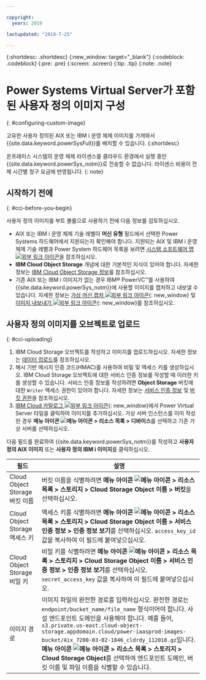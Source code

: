 ```yaml
---

copyright:
  years: 2019

lastupdated: "2019-7-25"

---
```


{:shortdesc: .shortdesc}
{:new_window: target="_blank"}
{:codeblock: .codeblock}
{:pre: .pre}
{:screen: .screen}
{:tip: .tip}
{:note: .note}

# Power Systems Virtual Server가 포함된 사용자 정의 이미지 구성
{: #configuring-custom-image}

고유한 사용자 정의된 AIX 또는 IBM i 운영 체제 이미지를 가져와서 {{site.data.keyword.powerSysFull}}를 배치할 수 있습니다.
{:shortdesc}

온프레미스 시스템의 운영 체제 라이센스를 클라우드 환경에서 실행 중인 {{site.data.keyword.powerSys_notm}}로 전송할 수 없습니다. 라이센스 비용이 전체 시간별 청구 요금에 반영됩니다.
{: note}

## 시작하기 전에
{: #cci-before-you-begin}

사용자 정의 이미지를 부트 볼륨으로 사용하기 전에 다음 정보를 검토하십시오.

* AIX 또는 IBM i 운영 체제 기술 레벨이 **머신 유형** 필드에서 선택한 Power Systems 하드웨어에서 지원되는지 확인해야 합니다. 지원되는 AIX 및 IBM i 운영 체제 기술 레벨과 Power System 하드웨어 목록을 보려면 [시스템 소프트웨어 맵 ![외부 링크 아이콘](../icons/launch-glyph.svg "외부 링크 아이콘")](https://www-01.ibm.com/support/docview.wss?uid=ssm1maps)을 참조하십시오.
* **IBM Cloud Object Storage** 개념에 대한 기본적인 지식이 있어야 합니다. 자세한 정보는 [IBM Cloud Object Storage 정보](/docs/services/cloud-object-storage?topic=cloud-object-storage-about-ibm-cloud-object-storage)를 참조하십시오.
* 기존 AIX 또는 IBM i 이미지가 없는 경우 IBM® PowerVC™를 사용하여 {{site.data.keyword.powerSys_notm}}에 사용할 이미지를 캡처하고 내보낼 수 있습니다. 자세한 정보는 [가상 머신 캡처 ![외부 링크 아이콘](../icons/launch-glyph.svg "외부 링크 아이콘")](https://www.ibm.com/support/knowledgecenter/en/SSXK2N_1.4.2/com.ibm.powervc.standard.help.doc/powervc_capturing_hmc.html){: new_window} 및 [이미지 내보내기 ![외부 링크 아이콘](../icons/launch-glyph.svg "외부 링크 아이콘")](https://www.ibm.com/support/knowledgecenter/en/SSXK2N_1.4.2/com.ibm.powervc.standard.help.doc/powervc_export_image_hmc.html){: new_window}를 참조하십시오.

## 사용자 정의 이미지를 오브젝트로 업로드
{: #cci-uploading}

1. IBM Cloud Storage 오브젝트를 작성하고 이미지를 업로드하십시오. 자세한 정보는 [데이터 업로드](/docs/services/cloud-object-storage?topic=cloud-object-storage-upload)를 참조하십시오.
2. 해시 기반 메시지 인증 코드(HMAC)를 사용하여 비밀 및 액세스 키를 생성하십시오. IBM Cloud Storage 오브젝트에 대한 서비스 인증 정보를 작성할 때 이러한 키를 생성할 수 있습니다. 서비스 인증 정보를 작성하려면 **Object Storage** 버킷에 대한 `Writer` 액세스 권한이 있어야 합니다. 자세한 정보는 [서비스 인증 정보](/docs/services/cloud-object-storage?topic=cloud-object-storage-service-credentials) 및 [버킷 권한](/docs/services/cloud-object-storage?topic=cloud-object-storage-iam-bucket-permissions)을 참조하십시오.
3. [IBM Cloud 카탈로그 ![외부 링크 아이콘](../icons/launch-glyph.svg "외부 링크 아이콘")](https://cloud.ibm.com/catalog){: new_window}에서 Power Virtual Server 타일을 클릭하여 이미지를 추가하십시오. 가상 서버 인스턴스를 이미 작성한 경우 **메뉴 아이콘 ![메뉴 아이콘](../icons/icon_hamburger.svg "메뉴 아이콘") > 리소스 목록 > 디바이스**를 선택하고 기존 가상 서버를 선택하십시오.

 다음 필드를 완료하여 {{site.data.keyword.powerSys_notm}}를 작성하고 **사용자 정의 AIX 이미지** 또는 **사용자 정의 IBM i 이미지**를 클릭하십시오.

|필드 |설명 |
| ------| ------------|
|Cloud Object Storage 버킷 이름 |버킷 이름을 식별하려면 **메뉴 아이콘 ![메뉴 아이콘](../icons/icon_hamburger.svg "메뉴 아이콘") > 리소스 목록 > 스토리지 > Cloud Storage Object 이름 > 버킷**을 선택하십시오. |
|Cloud Object Storage 액세스 키 |액세스 키를 식별하려면 **메뉴 아이콘 ![메뉴 아이콘](../icons/icon_hamburger.svg "메뉴 아이콘") > 리소스 목록 > 스토리지 > Cloud Storage Object 이름 > 서비스 인증 정보 > 인증 정보 보기**를 선택하십시오. `access_key_id` 값을 복사하여 이 필드에 붙여넣으십시오. |
|Cloud Object Storage 비밀 키 |비밀 키를 식별하려면 **메뉴 아이콘 ![메뉴 아이콘](../icons/icon_hamburger.svg "메뉴 아이콘") > 리소스 목록 > 스토리지 > Cloud Storage Object 이름 > 서비스 인증 정보 > 인증 정보 보기**를 선택하십시오. `secret_access_key` 값을 복사하여 이 필드에 붙여넣으십시오. |
|이미지 경로 |이미지 파일의 완전한 경로를 입력하십시오. 완전한 경로는 `endpoint/bucket_name/file_name` 형식이어야 합니다. 사설 엔드포인트 도메인을 사용해야 합니다. 예를 들어, `s3.private.us-east.cloud-object-storage.appdomain.cloud/power-iaasprod-images-bucket/Aix_7200-03-02-1846_cldrdy_112018.gz`입니다. **메뉴 아이콘 ![메뉴 아이콘](../icons/icon_hamburger.svg "메뉴 아이콘") > 리소스 목록 > 스토리지 > Cloud Storage Object**를 선택하여 엔드포인트 도메인, 버킷 이름 및 파일 이름을 식별할 수 있습니다.
